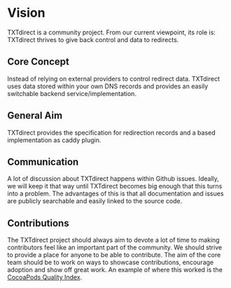 # Vision
TXTdirect is a community project. From our current viewpoint, its role is:
TXTdirect thrives to give back control and data to redirects.

## Core Concept
Instead of relying on external providers to control redirect data. TXTdirect uses data stored within your own DNS records and provides an easily switchable backend service/implementation.

## General Aim
TXTdirect provides the specification for redirection records and a based implementation as caddy plugin.

## Communication
A lot of discussion about TXTdirect happens within Github issues. Ideally, we will keep it that way until TXTdirect becomes big enough that this turns into a problem. The advantages of this is that all documentation and issues are publicly searchable and easily linked to the source code.

## Contributions
The TXTdirect project should always aim to devote a lot of time to making contributors feel like an important part of the community. We should strive to provide a place for anyone to be able to contribute. The aim of the core team should be to work on ways to showcase contributions, encourage adoption and show off great work. An example of where this worked is the [CocoaPods Quality Index](http://blog.cocoapods.org/CocoaPods.org-Two-point-Five/).
